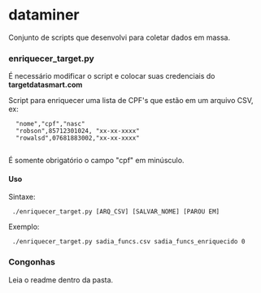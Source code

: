 # dataminer
Conjunto de scripts que desenvolvi para coletar dados em massa.

### enriquecer_target.py

  É necessário modificar o script e colocar suas credenciais do __targetdatasmart.com__
  
  Script para enriquecer uma lista de CPF's que estão em um arquivo CSV, ex:
  
```csv
  "nome","cpf","nasc"
  "robson",85712301024, "xx-xx-xxxx"
  "rowalsd",07681883002,"xx-xx-xxxx"
  
``` 

  É somente obrigatório o campo "cpf" em minúsculo.
  
#### Uso

Sintaxe:
```
 ./enriquecer_target.py [ARQ_CSV] [SALVAR_NOME] [PAROU EM]
```
Exemplo:
```
 ./enriquecer_target.py sadia_funcs.csv sadia_funcs_enriquecido 0
```

### Congonhas
Leia o readme dentro da pasta.
